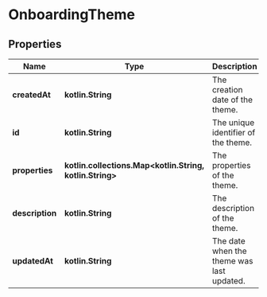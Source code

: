 
# OnboardingTheme

## Properties
Name | Type | Description | Notes
------------ | ------------- | ------------- | -------------
**createdAt** | **kotlin.String** | The creation date of the theme. | 
**id** | **kotlin.String** | The unique identifier of the theme. | 
**properties** | **kotlin.collections.Map&lt;kotlin.String, kotlin.String&gt;** | The properties of the theme. | 
**description** | **kotlin.String** | The description of the theme. |  [optional]
**updatedAt** | **kotlin.String** | The date when the theme was last updated. |  [optional]



